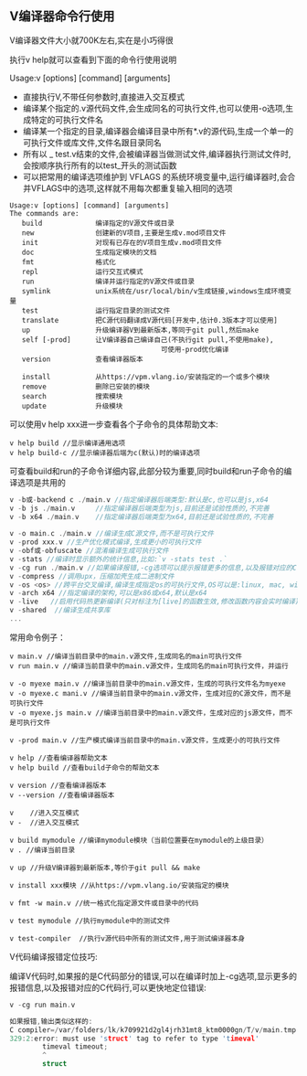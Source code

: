 ## V编译器命令行使用

V编译器文件大小就700K左右,实在是小巧得很

执行v help就可以查看到下面的命令行使用说明

Usage:v [options] [command] [arguments]

- 直接执行V,不带任何参数时,直接进入交互模式
- 编译某个指定的.v源代码文件,会生成同名的可执行文件,也可以使用-o选项,生成特定的可执行文件名
- 编译某一个指定的目录,编译器会编译目录中所有*.v的源代码,生成一个单一的可执行文件或库文件,文件名跟目录同名
- 所有以  _ test.v结束的文件,会被编译器当做测试文件,编译器执行测试文件时,会按顺序执行所有的以test_开头的测试函数
- 可以把常用的编译选项维护到 VFLAGS 的系统环境变量中,运行编译器时,会合并VFLAGS中的选项,这样就不用每次都重复输入相同的选项

```shell
Usage:v [options] [command] [arguments]
The commands are:
   build             编译指定的V源文件或目录
   new               创建新的V项目,主要是生成v.mod项目文件
   init              对现有已存在的V项目生成v.mod项目文件
   doc               生成指定模块的文档
   fmt               格式化
   repl              运行交互式模式
   run               编译并运行指定的V源文件或目录
   symlink           unix系统在/usr/local/bin/v生成链接,windows生成环境变量
   test              运行指定目录的测试文件
   translate         把C源代码翻译成V源代码[开发中,估计0.3版本才可以使用]
   up                升级编译器V到最新版本,等同于git pull,然后make
   self [-prod]      让V编译器自己编译自己(不执行git pull,不使用make),
   									 可使用-prod优化编译
   version           查看编译器版本

   install           从https://vpm.vlang.io/安装指定的一个或多个模块
   remove            删除已安装的模块
   search            搜索模块
   update            升级模块
```

可以使用v help xxx进一步查看各个子命令的具体帮助文本:

```
v help build //显示编译通用选项
v help build-c //显示编译器后端为c(默认)时的编译选项
```

可查看build和run的子命令详细内容,此部分较为重要,同时build和run子命令的编译选项是共用的

```c
v -b或-backend c ./main.v //指定编译器后端类型:默认是c,也可以是js,x64
v -b js ./main.v	 //指定编译器后端类型为js,目前还是试验性质的,不完善
v -b x64 ./main.v	 //指定编译器后端类型为x64,目前还是试验性质的,不完善
  
v -o main.c ./main.v //编译生成C源文件,而不是可执行文件
v -prod xxx.v //生产优化模式编译,生成更小的可执行文件
v -obf或-obfuscate //混淆编译生成可执行文件
v -stats //编译时显示额外的统计信息,比如:`v -stats test .`
v -cg run ./main.v //如果编译报错,-cg选项可以提示报错更多的信息,以及报错对应的C代码行,可以更快地定位错误
v -compress //调用upx，压缩加壳生成二进制文件
v -os <os> //跨平台交叉编译,编译生成指定os的可执行文件,OS可以是:linux, mac, windows, msvc
v -arch x64 //指定编译的架构,可以是x86或x64,默认是x64
v -live   //启用代码热更新编译(只对标注为[live]的函数生效,修改函数内容会实时编译)
v -shared  //编译生成共享库
...
```

常用命令例子：

```shell
v main.v //编译当前目录中的main.v源文件,生成同名的main可执行文件
v run main.v //编译当前目录中的main.v源文件，生成同名的main可执行文件，并运行

v -o myexe main.v //编译当前目录中的main.v源文件，生成的可执行文件名为myexe
v -o myexe.c mani.v //编译当前目录中的main.v源文件，生成对应的C源文件，而不是可执行文件
v -o myexe.js main.v //编译当前目录中的main.v源文件，生成对应的js源文件，而不是可执行文件

v -prod main.v //生产模式编译当前目录中的main.v源文件，生成更小的可执行文件

v help //查看编译器帮助文本
v help build //查看build子命令的帮助文本

v version //查看编译器版本
v --version //查看编译器版本

v    //进入交互模式
v -  //进入交互模式

v build mymodule //编译mymodule模块（当前位置要在mymodule的上级目录）
v . //编译当前目录

v up //升级V编译器到最新版本,等价于git pull && make

v install xxx模块 //从https://vpm.vlang.io/安装指定的模块

v fmt -w main.v //统一格式化指定源文件或目录中的代码

v test mymodule //执行mymodule中的测试文件

v test-compiler  //执行v源代码中所有的测试文件,用于测试编译器本身

```



V代码编译报错定位技巧:

编译V代码时,如果报的是C代码部分的错误,可以在编译时加上-cg选项,显示更多的报错信息,以及报错对应的C代码行,可以更快地定位错误:

```c
v -cg run main.v

如果报错,输出类似这样的:
C compiler=/var/folders/lk/k709921d2gl4jrh31mt8_ktm0000gn/T/v/main.tmp.c:
329:2:error: must use 'struct' tag to refer to type 'timeval'
        timeval timeout;
        ^
        struct 

```

